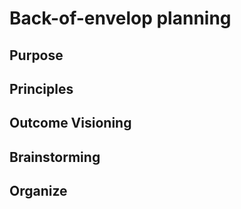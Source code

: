 # Back-of-envelop planning 

## Purpose 

## Principles

## Outcome Visioning

## Brainstorming

## Organize


